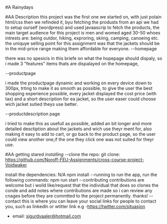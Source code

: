 #A Rainydays

#AA Description
this project was the first one we started on, with just polain html/css then we refinded it, byu fetching the produsts from an api we had to setup ourself (wordpress) and used javaascrip to fetch the products, the main target audience for this project is men and womed aged 30-50 whoes intrests are: being outdor, hiking, exproring, skiing, camping, canoeing etc. the uniquye selling point for this assignment was that the jackets should be in the mid-price range making them affordable for everyone.
--homepage

there was no spesicis in this briefe on what the hopepage should dispaly, so i made 3 "features" items thats are dispalayed on the homepage, 

--productpage

i made the productpage dynamic and working on every device down to 300px, trting to make it as smooth as possible, to give the user the best shopping experience possible, every jacket displayed the cost price (with tax) and a short description for ea jacket, so the user easer could choose wich jacket sutied theys use better. 

--productdescription page

i tried to make this as usefull as possible, added an bit longer and more detailed desctiption about the jackets and wich use theyr ment for, also making it easy to add to cart, or go back to the product page, so the user could view another one,if the one they click one was not suited for theyr use.

#AA getting stared
*installing*
--clone the repo:
git clone: https://github.com/Noroff-FEU-Assignments/cross-course-project-Voidwaker

install the dependencies: N/A npm install
--running
to run the app, run the following commands:
npm run start
--contributing
contributions are welcome but i woild like/request that the individual that does so clones the conde and add notes where contributions are made so i can review any cnages before they are commtted to the project permanently. thanks!
-- contact
this is where you can leave your social links for people to contact you,  such as linkedln or wtitter link e.g
-https://twitter.com/situasjon
- email: sigurdvaaler@hotmail.com

